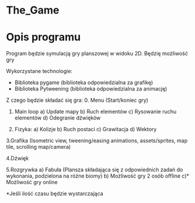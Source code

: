 # The_Game
<h1> Opis programu </h1>
Program będzie symulacją gry planszowej w widoku 2D. Będzię możliwość gry 

Wykorzystane technologie:
- Biblioteka pygame (biblioteka odpowiedzialna za grafikę)
- Biblioteka Pytweening (biblioteka odpowiedzialna za animację)

Z czego będzie składać się gra:
0. Menu (Start/koniec gry)
1. Main loop
   a) Update mapy
   b) Ruch elementów
   c) Rysowanie ruchu elementów
   d) Odegranie dźwięków

2. Fizyka:
a) Kolizje
b) Ruch postaci
c) Grawitacja
d) Wektory  

3.Grafika (Isometric view, tweening/easing animations, assets/sprites, map tile, scrolling map/camera)

4.Dźwięk

5.Rozgrywka
 a) Fabuła (Plansza składająca się z odpowiednich zadań do wykonania, podzielona na różne biomy)
 b) Możliwość gry 2 osób offline
 c)* Możliwość gry online
 
 *Jeśli ilość czasu będzie wystarczająca
